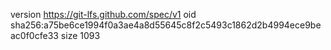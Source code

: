 version https://git-lfs.github.com/spec/v1
oid sha256:a75be6ce1994f0a3ae4a8d55645c8f2c5493c1862d2b4994ece9beac0f0cfe33
size 1093
